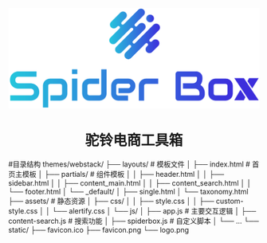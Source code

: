 <p align="center">
  <a href="https://spiderbox.cn/" target="_blank" rel="noopener noreferrer">
    <img width="600px" src="/themes/webstack/static/logo.png" alt="logo">
  </a>
</p>

<h1 align="center">驼铃电商工具箱</h1>


#目录结构
themes/webstack/
├── layouts/              # 模板文件
│   ├── index.html       # 首页主模板
│   ├── partials/        # 组件模板
│   │   ├── header.html
│   │   ├── sidebar.html
│   │   ├── content_main.html
│   │   ├── content_search.html
│   │   └── footer.html
│   └── _default/
│       ├── single.html
│       └── taxonomy.html
├── assets/              # 静态资源
│   ├── css/
│   │   ├── style.css
│   │   ├── custom-style.css
│   │   └── alertify.css
│   └── js/
│       ├── app.js           # 主要交互逻辑
│       ├── content-search.js # 搜索功能
│       ├── spiderbox.js     # 自定义脚本
│       └── ...
└── static/
    ├── favicon.ico
    ├── favicon.png
    └── logo.png